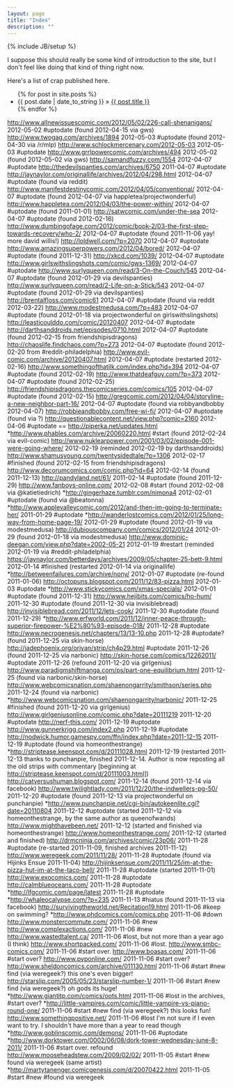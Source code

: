 ```yaml
---
layout: page
title: "Index"
description: ""
---
```

{% include JB/setup %}

I suppose this should really be some kind of introduction to the site, but I don't feel like
doing that kind of thing right now.

Here's a list of crap published here.

<ul class="posts">
  {% for post in site.posts %}
    <li><span>{{ post.date | date_to_string }}</span> &raquo; <a href="{{ BASE_PATH }}{{ post.url }}">{{ post.title }}</a></li>
  {% endfor %}
</ul>

http://www.allnewissuescomic.com/2012/05/02/226-call-shenanigans/ 2012-05-02 #uptodate (found 2012-04-15 via gws)
http://www.twogag.com/archives/1894 2012-05-03 #uptodate (found 2012-04-30 via /r/mlp)
http://www.schlockmercenary.com/2012-05-03 2012-05-03 #uptodate
http://www.grrlpowercomic.com/archives/494 2012-05-02 (found 2012-05-02 via gws)
http://samandfuzzy.com/1554 2012-04-07 #uptodate
http://thedevilspanties.com/archives/6750 2011-04-07 #uptodate
http://jaynaylor.com/originallife/archives/2012/04/298.html 2012-04-07 #uptodate (found via reddit)
http://www.manifestdestinycomic.com/2012/04/05/conventional/ 2012-04-07 #uptodate (found 2012-04-07 via happletea/projectwonderful)
http://www.happletea.com/2012/04/03/the-power-within/ 2012-04-07 #uptodate (found 2011-01-01)
http://satwcomic.com/under-the-sea 2012-04-07 #uptodate (found 2012-02-16)
http://www.dumbingofage.com/2012/comic/book-2/03-the-first-step-towards-recovery/who-2/ 2012-04-07 #uptodate  (found 2011-11-06 yay! more david willis!)
http://loldwell.com/?p=2070 2012-04-07 #uptodate
http://www.amazingsuperpowers.com/2012/04/bored/ 2012-04-07 #uptodate (found 2011-12-31)
http://xkcd.com/1039/ 2012-04-07 #uptodate 
http://www.girlswithslingshots.com/comic/gws-1369/ 2012-04-07 #uptodate
http://www.surlyqueen.com/read/3-On-the-Couch/545 2012-04-07 #uptodate (found 2012-01-29 via devilspanties)
http://www.surlyqueen.com/read/2-Life-on-a-Stick/543 2012-04-07 #uptodate (found 2012-01-29 via devilspanties)
http://brentalfloss.com/comic61 2012-04-07 #uptodate (found via reddit 2012-03-22)
http://www.modestmedusa.com/?p=483 2012-04-07 #uptodate (found 2012-01-18 via projectwonderful on girlswithslingshots)
http://leasticoulddo.com/comic/20120407 2012-04-07 #uptodate
http://darthsanddroids.net/episodes/0710.html 2012-04-07 #uptodate (found 2012-02-15 from friendshipisdragons)
http://chaoslife.findchaos.com/?p=273 2012-04-07 #uptodate (found 2012-02-20 from #reddit-philadelphia)
http://www.evil-comic.com/archive/20120407.html 2012-04-07 #uptodate (restarted 2012-02-16)
http://www.somethingofthatilk.com/index.php?id=394 2012-04-07 #uptodate (found 2012-02-19)
http://www.thatdeafguy.com/?p=373 2012-04-07 #uptodate (found 2012-02-25)
http://friendshipisdragons.thecomicseries.com/comics/105 2012-04-07 #uptodate (found 2012-02-15)
http://gregcomic.com/2012/04/04/storyline-a-new-neighbor-part-16/ 2012-04-07 #uptodate (found via robbyandbobby 2012-04-07)
http://robbieandbobby.com/free-wi-fi/ 2012-04-07 #uptodate (found via ?)
http://questionablecontent.net/view.php?comic=2160 2012-04-06 #uptodate
== http://piperka.net/updates.html
*http://www.phables.com/archive/20060220.html #start (found 2012-02-24 via evil-comic)
http://www.nuklearpower.com/2001/03/02/episode-001-were-going-where/ 2012-02-19 (reminded 2012-02-19 by darthsanddroids)
http://www.shamusyoung.com/twentysidedtale/?p=1306 2012-02-17 #finished (found 2012-02-15 from friendshipisdragons)
http://www.decorumcomics.com/comic.php?id=64 2012-02-14 (found 2011-12-13)
http://pandyland.net/61/ 2011-02-14 #uptodate (found 2011-12-29)
http://www.fanboys-online.com/ 2012-02-08 #start (found 2012-02-08 via @katietiedrich)
*http://gingerhaze.tumblr.com/nimona4 2012-02-01 #uptodate (found via @beatonna)
*http://www.applevalleycomic.com/2012/and-then-im-going-to-terminate-her/ 2011-01-29 #uptodate
*http://wanderlostcomics.com/2012/01/25/long-way-from-home-page-19/ 2012-01-29 #uptodate (found 2012-01-19 via modestmedusa)
http://dubiouscompany.com/comics/2012/01/24 2012-01-29 (found 2012-01-18 via modestmedusa)
http://www.dominic-deegan.com/view.php?date=2002-05-21 2012-01-19 #restart (reminded 2012-01-19 via #reddit-philadelphia)
https://jaynaylor.com/betterdays/archives/2009/05/chapter-25-bett-9.html 2012-01-14 #finished (restarted 2012-01-14 via originallife)
*http://betweenfailures.com/archive/nony/ 2012-01-07 #uptodate (re-found 2011-01-06)
http://octopuns.blogspot.com/2011/12/83-pizza.html 2012-01-03 #uptodate
*http://www.stickycomics.com/xmas-specials/ 2012-01-01 #uptodate (found 2011-12-31)
http://www.hejibits.com/comics/ho-hum/ 2011-12-30 #uptodate (found 2011-12-30 via invisiblebread)
http://invisiblebread.com/2011/12/lets-cook/ 2011-12-30 #uptodate (found 2011-12-29)
*http://www.erfworld.com/2011/12/inner-peace-through-superior-firepower-%E2%80%93-episode-018/ 2011-12-28 #uptodate
http://www.necrogenesis.net/chapters/13/13-10.php 2011-12-28 #uptodate? (found 2011-12-25 via skin-horse)
http://jadephoenix.org/oriyan/strip/ch4p29.html #uptodate 2011-12-26 (found 2011-12-25 via narbonic)
http://skin-horse.com/comics/12262011/ #uptodate 2011-12-26 (refound 2011-12-20 via girlgenius)
http://www.paradigmshiftmanga.com/ps/part-one-equilibrium.html 2011-12-25 (found via narbonic/skin-horse)
http://www.webcomicsnation.com/shaenongarrity/smithson/series.php 2011-12-24 (found via narbonic)
*http://www.webcomicsnation.com/shaenongarrity/narbonic/ 2011-12-25 #finished (found 2011-12-20 via girlgenius)
http://www.girlgeniusonline.com/comic.php?date=20111219 2011-12-20 #uptodate
http://nerf-this.com/ 2011-12-19 #uptodate
http://www.gunnerkrigg.com/index2.php 2011-12-19 #uptodate
http://nodwick.humor.gamespy.com/ffn/index.php?date=2011-12-15 2011-12-19 #uptodate (found via homeonthestrange)
*http://striptease.keenspot.com/d/20111028.html 2011-12-19 (restarted 2011-12-13 thanks to punchanpie, finished 2011-12-14. Author is now reposting all the old strips with commentary [beginning at http://striptease.keenspot.com/d/20111003.html])
http://catversushuman.blogspot.com/ 2011-12-14 (found 2011-12-14 via facebook)
http://www.twilightlady.com/2011/12/20/the-indwellers-pg-50/ 2011-12-20 #uptodate (found 2011-12-13 via projectwonderful on punchanpie)
*http://www.punchanpie.net/cgi-bin/autokeenlite.cgi?date=20110804 2011-12-12 #uptodate (started 2011-12-12 via homeonthestrange, by the same author as queenofwands)
http://www.mighthavebeen.net/ 2011-12-12 (started and finished via homeonthestrange)
http://www.homeonthestrange.com/ 2011-12-12 (started and finished)
http://drmcninja.com/archives/comic/23p06/ 2011-11-28 #uptodate (re-started 2011-11-09, finished archives 2011-11-12)
http://www.weregeek.com/2011/11/28/ 2011-11-28 #uptodate (found via Hijinks Ensue 2011-11-04)
http://hijinksensue.com/2011/11/25/im-at-the-pizza-hut-im-at-the-taco-bell/ 2011-11-28 #uptodate (started 2011-11-01)
http://www.exocomics.com/ 2011-11-28 #uptodate
http://calmblueoceans.com/ 2011-11-28 #uptodate
*http://lfgcomic.com/page/latest 2011-11-28 #uptodate
*http://whaleocalypse.com/?p=235 2011-11-13 #hiatus (found 2011-11-13 via facebook)
http://survivingtheworld.net/Recitation19.html 2011-11-06 #keep on swimming?
*http://www.phdcomics.com/comics.php 2011-11-06 #down
http://www.monstercommute.com/ 2011-11-06 #new
http://www.complexactions.com/ 2011-11-06 #new
http://www.wastedtalent.ca/ 2011-11-06 #lost, but not more than a year ago (I think)
http://www.shortpacked.com/ 2011-11-06 #lost.
http://www.smbc-comics.com/ 2011-11-06 #start over.
http://www.boasas.com/ 2011-11-06 #start over?
http://www.pvponline.com/ 2011-11-06 #start over?
http://www.sheldoncomics.com/archive/011130.html 2011-11-06 #start #new find (via weregeek?) this one's even bigger!
http://starslip.com/2005/05/23/starslip-number-1/ 2011-11-06 #start #new find (via weregeek?) oh gods its huge!
*http://www.giantitp.com/comics/oots.html 2011-11-06 #lost in the archives, #start over?
*http://little-vampires.com/comic/little-vampire-vs-piano-round-one/ 2011-11-06 #start #new find (via weregeek?) this looks fun!
http://www.somethingpositive.net/ 2011-11-06 #lost I'm not sure if I even want to try. I shouldn't have more than a year to read though
*http://www.goblinscomic.com/demons/ 2011-11-06 #uptodate
*http://www.dorktower.com/0002/06/08/dork-tower-wednesday-june-8-2011/ 2011-11-06 #start over. refound
http://www.mooseheadstew.com/2009/02/02/ 2011-11-05 #start #new found via weregeek (same artist)
*http://martytanenger.comicgenesis.com/d/20070422.html 2011-11-05 #start #new #found via weregeek
